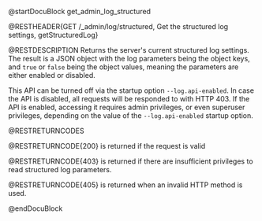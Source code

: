 @startDocuBlock get_admin_log_structured

@RESTHEADER{GET /_admin/log/structured, Get the structured log settings, getStructuredLog}

@RESTDESCRIPTION
Returns the server's current structured log settings.
The result is a JSON object with the log parameters being the object keys, and
`true` or `false` being the object values, meaning the parameters are either 
enabled or disabled.

This API can be turned off via the startup option `--log.api-enabled`. In case
the API is disabled, all requests will be responded to with HTTP 403. If the
API is enabled, accessing it requires admin privileges, or even superuser
privileges, depending on the value of the `--log.api-enabled` startup option.

@RESTRETURNCODES

@RESTRETURNCODE{200}
is returned if the request is valid

@RESTRETURNCODE{403}
is returned if there are insufficient privileges to read structured log 
parameters.

@RESTRETURNCODE{405}
is returned when an invalid HTTP method is used.

@endDocuBlock
